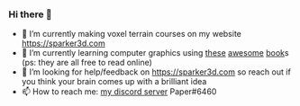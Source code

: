 ### Hi there 👋

<!--
**PaperPrototype/PaperPrototype** is a ✨ _special_ ✨ repository because its `README.md` (this file) appears on your GitHub profile.

Here are some ideas to get you started:

- 🔭 I’m currently working on ...
- 🌱 I’m currently learning ...
- 👯 I’m looking to collaborate on ...
- 🤔 I’m looking for help with ...
- 💬 Ask me about ...
- 📫 How to reach me: ...
- 😄 Pronouns: ...
- ⚡ Fun fact: ...
-->

- 🔭 I’m currently making voxel terrain courses on my website https://sparker3d.com
- 🌱 I’m currently learning computer graphics using [these](https://gabrielgambetta.com/computer-graphics-from-scratch/) [awesome](https://gamemath.com/) [book](https://www.pbrt.org/)s (ps: they are all free to read online)
- 🤔 I’m looking for help/feedback on https://sparker3d.com so reach out if you think your brain comes up with a brilliant idea
- 📫 How to reach me: [my discord server](https://discord.gg/QhqTE4t2tR) Paper#6460
